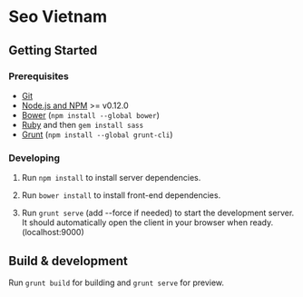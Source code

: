 # Seo Vietnam

## Getting Started

### Prerequisites

- [Git](https://git-scm.com/)
- [Node.js and NPM](https://nodejs.org) >= v0.12.0
- [Bower](https://bower.io) (`npm install --global bower`)
- [Ruby](https://www.ruby-lang.org) and then `gem install sass`
- [Grunt](http://gruntjs.com/) (`npm install --global grunt-cli`)

### Developing

1. Run `npm install` to install server dependencies.

2. Run `bower install` to install front-end dependencies.

3. Run `grunt serve` (add --force if needed) to start the development server. It should automatically open the client in your browser when ready.
(localhost:9000)

## Build & development

Run `grunt build` for building and `grunt serve` for preview.